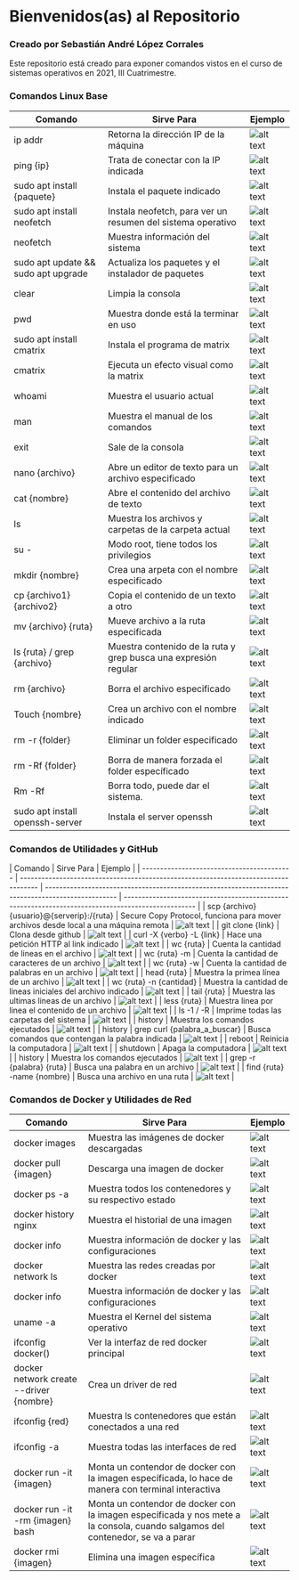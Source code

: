 # Bienvenidos(as) al Repositorio

### Creado por Sebastián André López Corrales

Este repositorio está creado para exponer comandos vistos en el curso de sistemas operativos en 2021, III Cuatrimestre.

### Comandos Linux Base

| Comando                             | Sirve Para                                                      | Ejemplo                                                                                            |
| ----------------------------------- | --------------------------------------------------------------- | -------------------------------------------------------------------------------------------------- |
| ip addr                             | Retorna la dirección IP de la máquina                           | ![alt text](https://github.com/Anderlyn/SISTEMAS_OPERATIVOS_LINUXCMD/blob/main/screenshots/1.png)  |
| ping {ip}                           | Trata de conectar con la IP indicada                            | ![alt text](https://github.com/Anderlyn/SISTEMAS_OPERATIVOS_LINUXCMD/blob/main/screenshots/2.png)  |
| sudo apt install {paquete}          | Instala el paquete indicado                                     | ![alt text](https://github.com/Anderlyn/SISTEMAS_OPERATIVOS_LINUXCMD/blob/main/screenshots/3.png)  |
| sudo apt install neofetch           | Instala neofetch, para ver un resumen del sistema operativo     | ![alt text](https://github.com/Anderlyn/SISTEMAS_OPERATIVOS_LINUXCMD/blob/main/screenshots/4.png)  |
| neofetch                            | Muestra información del sistema                                 | ![alt text](https://github.com/Anderlyn/SISTEMAS_OPERATIVOS_LINUXCMD/blob/main/screenshots/5.png)  |
| sudo apt update && sudo apt upgrade | Actualiza los paquetes y el instalador de paquetes              | ![alt text](https://github.com/Anderlyn/SISTEMAS_OPERATIVOS_LINUXCMD/blob/main/screenshots/6.png)  |
| clear                               | Limpia la consola                                               | ![alt text](https://github.com/Anderlyn/SISTEMAS_OPERATIVOS_LINUXCMD/blob/main/screenshots/7.png)  |
| pwd                                 | Muestra donde está la terminar en uso                           | ![alt text](https://github.com/Anderlyn/SISTEMAS_OPERATIVOS_LINUXCMD/blob/main/screenshots/8.png)  |
| sudo apt install cmatrix            | Instala el programa de matrix                                   | ![alt text](https://github.com/Anderlyn/SISTEMAS_OPERATIVOS_LINUXCMD/blob/main/screenshots/9.png)  |
| cmatrix                             | Ejecuta un efecto visual como la matrix                         | ![alt text](https://github.com/Anderlyn/SISTEMAS_OPERATIVOS_LINUXCMD/blob/main/screenshots/10.png) |
| whoami                              | Muestra el usuario actual                                       | ![alt text](https://github.com/Anderlyn/SISTEMAS_OPERATIVOS_LINUXCMD/blob/main/screenshots/10.png) |
| man                                 | Muestra el manual de los comandos                               | ![alt text](https://github.com/Anderlyn/SISTEMAS_OPERATIVOS_LINUXCMD/blob/main/screenshots/11.png) |
| exit                                | Sale de la consola                                              | ![alt text](https://github.com/Anderlyn/SISTEMAS_OPERATIVOS_LINUXCMD/blob/main/screenshots/12.png) |
| nano {archivo}                      | Abre un editor de texto para un archivo especificado            | ![alt text](https://github.com/Anderlyn/SISTEMAS_OPERATIVOS_LINUXCMD/blob/main/screenshots/13.png) |
| cat {nombre}                        | Abre el contenido del archivo de texto                          | ![alt text](https://github.com/Anderlyn/SISTEMAS_OPERATIVOS_LINUXCMD/blob/main/screenshots/14.png) |
| ls                                  | Muestra los archivos y carpetas de la carpeta actual            | ![alt text](https://github.com/Anderlyn/SISTEMAS_OPERATIVOS_LINUXCMD/blob/main/screenshots/15.png) |
| su -                                | Modo root, tiene todos los privilegios                          | ![alt text](https://github.com/Anderlyn/SISTEMAS_OPERATIVOS_LINUXCMD/blob/main/screenshots/16.png) |
| mkdir {nombre}                      | Crea una arpeta con el nombre especificado                      | ![alt text](https://github.com/Anderlyn/SISTEMAS_OPERATIVOS_LINUXCMD/blob/main/screenshots/17.png) |
| cp {archivo1} {archivo2}            | Copia el contenido de un texto a otro                           | ![alt text](https://github.com/Anderlyn/SISTEMAS_OPERATIVOS_LINUXCMD/blob/main/screenshots/18.png) |
| mv {archivo} {ruta}                 | Mueve archivo a la ruta especificada                            | ![alt text](https://github.com/Anderlyn/SISTEMAS_OPERATIVOS_LINUXCMD/blob/main/screenshots/18.png) |
| ls {ruta} / grep {archivo}          | Muestra contenido de la ruta y grep busca una expresión regular | ![alt text](https://github.com/Anderlyn/SISTEMAS_OPERATIVOS_LINUXCMD/blob/main/screenshots/19.png) |
| rm {archivo}                        | Borra el archivo especificado                                   | ![alt text](https://github.com/Anderlyn/SISTEMAS_OPERATIVOS_LINUXCMD/blob/main/screenshots/20.png) |
| Touch {nombre}                      | Crea un archivo con el nombre indicado                          | ![alt text](https://github.com/Anderlyn/SISTEMAS_OPERATIVOS_LINUXCMD/blob/main/screenshots/21.png) |
| rm -r {folder}                      | Eliminar un folder especificado                                 | ![alt text](https://github.com/Anderlyn/SISTEMAS_OPERATIVOS_LINUXCMD/blob/main/screenshots/22.png) |
| rm -Rf {folder}                     | Borra de manera forzada el folder específicado                  | ![alt text](https://github.com/Anderlyn/SISTEMAS_OPERATIVOS_LINUXCMD/blob/main/screenshots/23.png) |
| Rm -Rf                              | Borra todo, puede dar el sistema.                               | ![alt text](https://github.com/Anderlyn/SISTEMAS_OPERATIVOS_LINUXCMD/blob/main/screenshots/24.png) |
| sudo apt install openssh-server     | Instala el server openssh                                       | ![alt text](https://github.com/Anderlyn/SISTEMAS_OPERATIVOS_LINUXCMD/blob/main/screenshots/25.png) |

### Comandos de Utilidades y GitHub

| Comando                                    | Sirve Para                                                                          | Ejemplo                                                                                            |
| ------------------------------------------ | ----------------------------------------------------------------------------------- | -------------------------------------------------------------------------------------------------- | -------------------------------------------------------------------------------------------------- |
| scp {archivo} {usuario}@{serverip}:/{ruta} | Secure Copy Protocol, funciona para mover archivos desde local a una máquina remota | ![alt text](https://github.com/Anderlyn/SISTEMAS_OPERATIVOS_LINUXCMD/blob/main/screenshots/26.png) |
| git clone {link}                           | Clona desde github                                                                  | ![alt text](https://github.com/Anderlyn/SISTEMAS_OPERATIVOS_LINUXCMD/blob/main/screenshots/27.png) |
| curl -X {verbo} -L {link}                  | Hace una petición HTTP al link indicado                                             | ![alt text](https://github.com/Anderlyn/SISTEMAS_OPERATIVOS_LINUXCMD/blob/main/screenshots/28.png) |
| wc {ruta}                                  | Cuenta la cantidad de lineas en el archivo                                          | ![alt text](https://github.com/Anderlyn/SISTEMAS_OPERATIVOS_LINUXCMD/blob/main/screenshots/29.png) |
| wc {ruta} -m                               | Cuenta la cantidad de caracteres de un archivo                                      | ![alt text](https://github.com/Anderlyn/SISTEMAS_OPERATIVOS_LINUXCMD/blob/main/screenshots/29.png) |
| wc {ruta} -w                               | Cuenta la cantidad de palabras en un archivo                                        | ![alt text](https://github.com/Anderlyn/SISTEMAS_OPERATIVOS_LINUXCMD/blob/main/screenshots/30.png) |
| head {ruta}                                | Muestra la primea línea de un archivo                                               | ![alt text](https://github.com/Anderlyn/SISTEMAS_OPERATIVOS_LINUXCMD/blob/main/screenshots/31.png) |
| wc {ruta} -n {cantidad}                    | Muestra la cantidad de lineas iniciales del archivo indicado                        | ![alt text](https://github.com/Anderlyn/SISTEMAS_OPERATIVOS_LINUXCMD/blob/main/screenshots/32.png) |
| tail {ruta}                                | Muestra las ultimas lineas de un archivo                                            | ![alt text](https://github.com/Anderlyn/SISTEMAS_OPERATIVOS_LINUXCMD/blob/main/screenshots/33.png) |
| less {ruta}                                | Muestra linea por linea el contenido de un archivo                                  | ![alt text](https://github.com/Anderlyn/SISTEMAS_OPERATIVOS_LINUXCMD/blob/main/screenshots/34.png) |
| ls -1 / -R                                 | Imprime todas las carpetas del sistema                                              | ![alt text](https://github.com/Anderlyn/SISTEMAS_OPERATIVOS_LINUXCMD/blob/main/screenshots/33.png) |
| history                                    | Muestra los comandos ejecutados                                                     | ![alt text](https://github.com/Anderlyn/SISTEMAS_OPERATIVOS_LINUXCMD/blob/main/screenshots/35.png) |
| history                                    | grep curl {palabra_a_buscar}                                                        | Busca comandos que contengan la palabra indicada                                                   | ![alt text](https://github.com/Anderlyn/SISTEMAS_OPERATIVOS_LINUXCMD/blob/main/screenshots/36.png) |
| reboot                                     | Reinicia la computadora                                                             | ![alt text](https://github.com/Anderlyn/SISTEMAS_OPERATIVOS_LINUXCMD/blob/main/screenshots/37.png) |
| shutdown                                   | Apaga la computadora                                                                | ![alt text](https://github.com/Anderlyn/SISTEMAS_OPERATIVOS_LINUXCMD/blob/main/screenshots/38.png) |
| history                                    | Muestra los comandos ejecutados                                                     | ![alt text](https://github.com/Anderlyn/SISTEMAS_OPERATIVOS_LINUXCMD/blob/main/screenshots/39.png) |
| grep -r {palabra} {ruta}                   | Busca una palabra en un archivo                                                     | ![alt text](https://github.com/Anderlyn/SISTEMAS_OPERATIVOS_LINUXCMD/blob/main/screenshots/40.png) |
| find {ruta} -name {nombre}                 | Busca una archivo en una ruta                                                       | ![alt text](https://github.com/Anderlyn/SISTEMAS_OPERATIVOS_LINUXCMD/blob/main/screenshots/41.png) |

### Comandos de Docker y Utilidades de Red

| Comando                                 | Sirve Para                                                                                                                     | Ejemplo                                                                                            |
| --------------------------------------- | ------------------------------------------------------------------------------------------------------------------------------ | -------------------------------------------------------------------------------------------------- |
| docker images                           | Muestra las imágenes de docker descargadas                                                                                     | ![alt text](https://github.com/Anderlyn/SISTEMAS_OPERATIVOS_LINUXCMD/blob/main/screenshots/42.png) |
| docker pull {imagen}                    | Descarga una imagen de docker                                                                                                  | ![alt text](https://github.com/Anderlyn/SISTEMAS_OPERATIVOS_LINUXCMD/blob/main/screenshots/43.png) |
| docker ps -a                            | Muestra todos los contenedores y su respectivo estado                                                                          | ![alt text](https://github.com/Anderlyn/SISTEMAS_OPERATIVOS_LINUXCMD/blob/main/screenshots/44.png) |
| docker history nginx                    | Muestra el historial de una imagen                                                                                             | ![alt text](https://github.com/Anderlyn/SISTEMAS_OPERATIVOS_LINUXCMD/blob/main/screenshots/45.png) |
| docker info                             | Muestra información de docker y las configuraciones                                                                            | ![alt text](https://github.com/Anderlyn/SISTEMAS_OPERATIVOS_LINUXCMD/blob/main/screenshots/46.png) |
| docker network ls                       | Muestra las redes creadas por docker                                                                                           | ![alt text](https://github.com/Anderlyn/SISTEMAS_OPERATIVOS_LINUXCMD/blob/main/screenshots/47.png) |
| docker info                             | Muestra información de docker y las configuraciones                                                                            | ![alt text](https://github.com/Anderlyn/SISTEMAS_OPERATIVOS_LINUXCMD/blob/main/screenshots/48.png) |
| uname -a                                | Muestra el Kernel del sistema operativo                                                                                        | ![alt text](https://github.com/Anderlyn/SISTEMAS_OPERATIVOS_LINUXCMD/blob/main/screenshots/49.png) |
| ifconfig docker()                       | Ver la interfaz de red docker principal                                                                                        | ![alt text](https://github.com/Anderlyn/SISTEMAS_OPERATIVOS_LINUXCMD/blob/main/screenshots/50.png) |
| docker network create --driver {nombre} | Crea un driver de red                                                                                                          | ![alt text](https://github.com/Anderlyn/SISTEMAS_OPERATIVOS_LINUXCMD/blob/main/screenshots/51.png) |
| ifconfig {red}                          | Muestra ls contenedores que están conectados a una red                                                                         | ![alt text](https://github.com/Anderlyn/SISTEMAS_OPERATIVOS_LINUXCMD/blob/main/screenshots/52.png) |
| ifconfig -a                             | Muestra todas las interfaces de red                                                                                            | ![alt text](https://github.com/Anderlyn/SISTEMAS_OPERATIVOS_LINUXCMD/blob/main/screenshots/53.png) |
| docker run -it {imagen}                 | Monta un contendor de docker con la imagen específicada, lo hace de manera con terminal interactiva                            | ![alt text](https://github.com/Anderlyn/SISTEMAS_OPERATIVOS_LINUXCMD/blob/main/screenshots/54.png) |
| docker run -it -rm {imagen} bash        | Monta un contendor de docker con la imagen específicada y nos mete a la consola, cuando salgamos del contenedor, se va a parar | ![alt text](https://github.com/Anderlyn/SISTEMAS_OPERATIVOS_LINUXCMD/blob/main/screenshots/55.png) |
| docker rmi {imagen}                     | Elimina una imagen específica                                                                                                  | ![alt text](https://github.com/Anderlyn/SISTEMAS_OPERATIVOS_LINUXCMD/blob/main/screenshots/56.png) |
